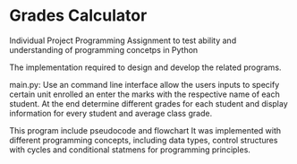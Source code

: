 # Grades Calculator

Individual Project Programming Assignment to test ability and understanding of programming concetps in Python

The implementation required to design and develop the related programs.

main.py: Use an command line interface allow the users inputs to specify certain unit enrolled an enter the marks with the respective name of each student. At the end determine different grades for each student and display information for every student and average class grade.


This program include pseudocode and flowchart
It was implemented with different programming concepts, including data types, control structures with cycles and conditional statmens for programming principles.
